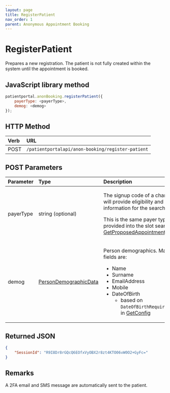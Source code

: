 ```yaml
---
layout: page
title: RegisterPatient
nav_order: 1
parent: Anonymous Appointment Booking
---
```


# RegisterPatient

Prepares a new registration. The patient is not fully created within the system until the appointment is booked.

## JavaScript library method

```javascript
patientportal.anonBooking.registerPatient({
    payerType: <payerType>,
    demog: <demog>
});
```

## HTTP Method

| Verb | URL                                               |
|:-----|:--------------------------------------------------|
| POST | `/patientportalapi/anon-booking/register-patient` |

## POST Parameters

<table>
    <thead>
        <tr>
            <th style="text-align: left">Parameter</th>
            <th style="text-align: left">Type</th>
            <th style="text-align: left">Description</th>
        </tr>
    </thead>
    <tbody>
        <tr>
            <td>payerType</td>
            <td>string (optional)</td>
            <td>
                <p>The signup code of a chargeband, that will provide eligibility and price information for the search.
                </p>
                <p>This is the same payer type like the one provided into the slot search <a href="../anonymous-appointment-search/getproposedappointments">GetProposedAppointments</a></p>
            </td>
        </tr>
        <tr>
            <td>demog</td>
            <td><a href="../objects-and-data-types/persondemographicdata">PersonDemographicData</a></td>
            <td>
                <p>Person demographics. Mandatory fields are:</p>
                <ul>
                    <li>Name</li>
                    <li>Surname</li>
                    <li>EmailAddress</li>
                    <li>Mobile</li>
                    <li>
                        DateOfBirth
                        <ul>
                            <li>based on <code>DateOfBirthRequiredForPatients</code> in <a href="../authentication/getconfig">GetConfig</a></li>
                        </ul>
                    </li>
                </ul>
            </td>
        </tr>
    </tbody>
</table>

## Returned JSON

```json
{
    "SessionId": "R9I8Dr8rGQcQ6EOfxVyOBX2r8zt4KTO06vW0O2+GyFc="
}
```

## Remarks

A 2FA email and SMS message are automatically sent to the patient.
